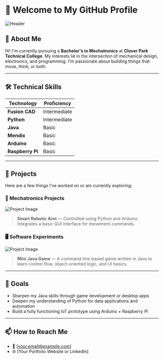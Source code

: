 # 👋 Welcome to My GitHub Profile

![Header](https://via.placeholder.com/1200x300.png?text=Welcome+to+My+GitHub)

## 🧠 About Me

Hi! I'm currently pursuing a **Bachelor's in Mechatronics** at **Clover Park Technical College**. My interests lie in the intersection of mechanical design, electronics, and programming. I'm passionate about building things that move, think, or both.

---

## 🛠️ Technical Skills

| Technology       | Proficiency     |
|------------------|-----------------|
| **Fusion CAD**   | Intermediate     |
| **Python**       | Intermediate     |
| **Java**         | Basic            |
| **Mendix**       | Basic            |
| **Arduino**      | Basic            |
| **Raspberry Pi** | Basic            |

---

## 📸 Projects

Here are a few things I’ve worked on or am currently exploring:

### 🦾 Mechatronics Projects

![Project Image](https://via.placeholder.com/400x200.png?text=Project+Image)

> **Smart Robotic Arm** — Controlled using Python and Arduino. Integrates a basic GUI interface for movement commands.

### 🖥️ Software Experiments

![Project Image](https://via.placeholder.com/400x200.png?text=Java+App+Screenshot)

> **Mini Java Game** — A command-line based game written in Java to learn control flow, object-oriented logic, and UI basics.

---

## 🚀 Goals

- Sharpen my Java skills through game development or desktop apps
- Deepen my understanding of Python for data applications and automation
- Build a fully functioning IoT prototype using Arduino + Raspberry Pi

---

## 📫 How to Reach Me

- 📧 [your.email@example.com]
- 🌐 [Your Portfolio Website or LinkedIn]

